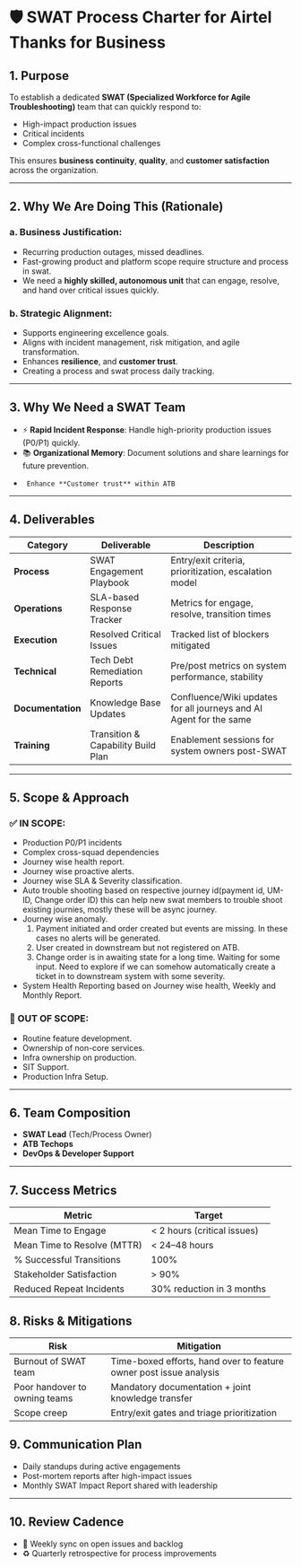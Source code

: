 # 🛡️ SWAT Process Charter for Airtel Thanks for Business 

## 1. Purpose
To establish a dedicated **SWAT (Specialized Workforce for Agile Troubleshooting)** team that can quickly respond to:
- High-impact production issues
- Critical incidents
- Complex cross-functional challenges

This ensures **business continuity**, **quality**, and **customer satisfaction** across the organization.

---

## 2. Why We Are Doing This (Rationale)

### a. Business Justification:
- Recurring production outages, missed deadlines.
- Fast-growing product and platform scope require structure and process in swat.
- We need a **highly skilled, autonomous unit** that can engage, resolve, and hand over critical issues quickly.

### b. Strategic Alignment:
- Supports engineering excellence goals.
- Aligns with incident management, risk mitigation, and agile transformation.
- Enhances **resilience**, and **customer trust**.
- Creating a process and swat process daily tracking.

---

## 3. Why We Need a SWAT Team

- ⚡ **Rapid Incident Response**: Handle high-priority production issues (P0/P1) quickly.
- 📚 **Organizational Memory**: Document solutions and share learnings for future prevention.
-      Enhance **Customer trust** within ATB
---

## 4. Deliverables

| Category       | Deliverable                      | Description |
|----------------|----------------------------------|-------------|
| **Process**    | SWAT Engagement Playbook         | Entry/exit criteria, prioritization, escalation model |
| **Operations** | SLA-based Response Tracker       | Metrics for engage, resolve, transition times |
| **Execution**  | Resolved Critical Issues         | Tracked list of blockers mitigated |
| **Technical**  | Tech Debt Remediation Reports    | Pre/post metrics on system performance, stability |
| **Documentation** | Knowledge Base Updates        | Confluence/Wiki updates for all journeys and AI Agent for the same |
| **Training**   | Transition & Capability Build Plan | Enablement sessions for system owners post-SWAT |

---

## 5. Scope & Approach

### ✅ IN SCOPE:
- Production P0/P1 incidents
- Complex cross-squad dependencies
- Journey wise health report.
- Journey wise proactive alerts.
- Journey wise SLA & Severity classification.
- Auto trouble shooting based on respective journey id(payment id, UM-ID, Change order ID) this can help new swat members to trouble shoot existing journies, mostly these will be async journey.
- Journey wise anomaly.
  1) Payment initiated and order created but events are missing. In these cases no  alerts will be generated.
  2) User created in downstream but not registered on ATB.
  3) Change order is in awaiting state for a long time. Waiting for some input.
     Need to explore if we can somehow automatically create a ticket in to downstream system with some severity.
- System Health Reporting based on Journey wise health, Weekly and Monthly Report.    
     

  

### 🚫 OUT OF SCOPE:
- Routine feature development.
- Ownership of non-core services.
- Infra ownership on production.
- SIT Support.
- Production Infra Setup.

---

## 6. Team Composition

- **SWAT Lead** (Tech/Process Owner)
- **ATB Techops** 
- **DevOps & Developer Support**

---

## 7. Success Metrics

| Metric                        | Target                   |
|------------------------------|--------------------------|
| Mean Time to Engage          | < 2 hours (critical issues) |
| Mean Time to Resolve (MTTR)  | < 24–48 hours            |
| % Successful Transitions     | 100%                     |
| Stakeholder Satisfaction     | > 90%                    |
| Reduced Repeat Incidents     | 30% reduction in 3 months |

## 8. Risks & Mitigations

| Risk                          | Mitigation                                       |
|-------------------------------|--------------------------------------------------|
| Burnout of SWAT team          | Time-boxed efforts, hand over to feature owner post issue analysis           |
| Poor handover to owning teams | Mandatory documentation + joint knowledge transfer |
| Scope creep                   | Entry/exit gates and triage prioritization       |

## 9. Communication Plan

- Daily standups during active engagements
- Post-mortem reports after high-impact issues
- Monthly SWAT Impact Report shared with leadership

---
## 10. Review Cadence

- 📅 Weekly sync on open issues and backlog
- ♻️ Quarterly retrospective for process improvements















